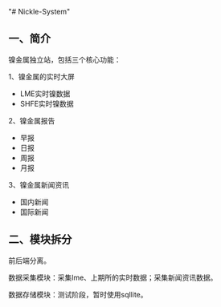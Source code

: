 "# Nickle-System" 

## 一、简介

镍金属独立站，包括三个核心功能：

1、镍金属的实时大屏

- LME实时镍数据
- SHFE实时镍数据

2、镍金属报告

- 早报
- 日报
- 周报
- 月报

3、镍金属新闻资讯

- 国内新闻
- 国际新闻



## 二、模块拆分

前后端分离。

数据采集模块：采集lme、上期所的实时数据；采集新闻资讯数据。

数据存储模块：测试阶段，暂时使用sqllite。
